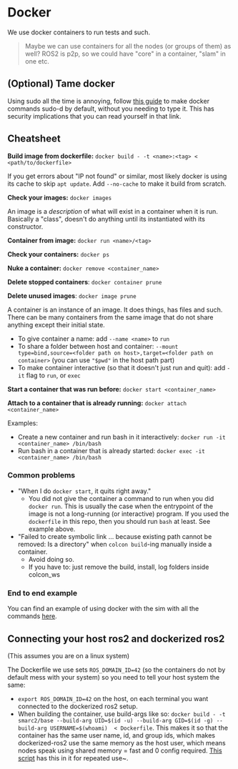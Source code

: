 # Docker
We use docker containers to run tests and such. 

> Maybe we can use containers for all the nodes (or groups of them) as well?
> ROS2 is p2p, so we could have "core" in a container, "slam" in one etc. 

## (Optional) Tame docker
Using sudo all the time is annoying, follow [this guide](https://docs.docker.com/engine/install/linux-postinstall/) to make docker commands sudo-d by default, without you needing to type it.
This has security implications that you can read yourself in that link.

## Cheatsheet
**Build image from dockerfile:** `docker build - -t <name>:<tag> < <path/to/dockerfile>`

If you get errors about "IP not found" or similar, most likely docker is using its cache to skip `apt update`. 
Add `--no-cache` to make it build from scratch.

**Check your images:** `docker images`

An image is a _description_ of what will exist in a container when it is run. Basically a "class", doesn't do anything until its instantiated with its constructor.

**Container from image:** `docker run <name>/<tag>`

**Check your containers:** `docker ps`

**Nuke a container:** `docker remove <container_name>`

**Delete stopped containers**: `docker container prune`

**Delete unused images**: `docker image prune`

A container is an instance of an image. It does things, has files and such. There can be many containers from the same image that do not share anything except their initial state.

* To give container a name: add `--name <name>` to `run`
* To share a folder between host and container: `--mount type=bind,source=<folder path on host>,target=<folder path on container>` (you can use `"$pwd"` in the host path part)
* To make container interactive (so that it doesn't just run and quit): add `-it` flag to `run`, or `exec`

**Start a container that was run before:** `docker start <container_name>`

**Attach to a container that is already running:** `docker attach <container_name>`

Examples:
- Create a new container and run bash in it interactively: `docker run -it <container_name> /bin/bash`
- Run bash in a container that is already started: `docker exec -it <container_name> /bin/bash`

### Common problems
- "When I do `docker start`, it quits right away."
  - You did not give the container a command to run when you did `docker run`. This is usually the case when the entrypoint of the image is not a long-running (or interactive) program. If you used the `dockerfile` in this repo, then you should run `bash` at least. See example above.
- "Failed to create symbolic link ... because existing path cannot be removed: Is a directory" when `colcon build`-ing manually inside a container.
  - Avoid doing so.
  - If you have to: just remove the build, install, log folders inside colcon_ws


### End to end example
You can find an example of using docker with the sim with all the commands [here](../simulation/README.md).

## Connecting your host ros2 and dockerized ros2
(This assumes you are on a linux system)

The Dockerfile we use sets `ROS_DOMAIN_ID=42` (so the containers do not by default mess with your system) so you need to tell your host system the same:
- `export ROS_DOMAIN_ID=42`  on the host, on each terminal you want connected to the dockerized ros2 setup.
- When building the container, use build-args like so: `docker build - -t smarc2/base --build-arg UID=$(id -u) --build-arg GID=$(id -g) --build-arg USERNAME=$(whoami)  < Dockerfile`. This makes it so that the container has the same user name, id, and group ids, which makes dockerized-ros2 use the same memory as the host user, which means nodes speak using shared memory = fast and 0 config required. [This script](./build-me-smarc2.sh) has this in it for repeated use~.